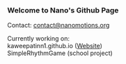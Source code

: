 ### Welcome to Nano's Github Page

Contact: contact@nanomotions.org

Currently working on:        \
kaweepatinn1.github.io ([Website](https://nanomotions.org))        \
SimpleRhythmGame (school project)
